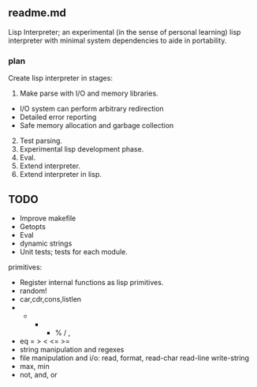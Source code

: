 ## readme.md

Lisp Interpreter; an experimental (in the sense of personal learning) lisp
interpreter with minimal system dependencies to aide in portability.

### plan

Create lisp interpreter in stages:

1. Make parse with I/O and memory libraries.
  * I/O system can perform arbitrary redirection
  * Detailed error reporting
  * Safe memory allocation and garbage collection
2. Test parsing. 
3. Experimental lisp development phase.
4. Eval.
5. Extend interpreter.
6. Extend interpreter in lisp.

## TODO

* Improve makefile
* Getopts
* Eval
* dynamic strings
* Unit tests; tests for each module.

primitives:
* Register internal functions as lisp primitives.
* random!
* car,cdr,cons,listlen
* + - * % / , 
* eq = > < <= >=
* string manipulation and regexes
* file manipulation and i/o: read, format, read-char read-line write-string
* max, min
* not, and, or
